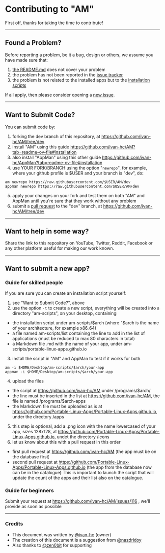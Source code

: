 # Contributing to "AM"
First off, thanks for taking the time to contribute!

-----------------------------------------------

## Found a Problem?
Before reporting a problem, be it a bug, design or others, we assume you have made sure that:
1. [the README.md](https://github.com/ivan-hc/AM/blob/main/README.md) does not cover your problem
2. the problem has not been reported in the [issue tracker](https://github.com/ivan-hc/AM/issues)
3. the problem is not related to the installed apps but to the [installation scripts](https://github.com/ivan-hc/AM/tree/main/programs)

If all apply, then please consider opening a [new issue](https://github.com/ivan-hc/AM/issues).

-----------------------------------------------

## Want to Submit Code?
You can submit code by:
1. forking the dev branch of this repository, at https://github.com/ivan-hc/AM/tree/dev
2. install "AM" using this guide https://github.com/ivan-hc/AM?tab=readme-ov-file#installation
3. also install "AppMan" using this other guide https://github.com/ivan-hc/AppMan?tab=readme-ov-file#installation
4. use YOUR FORK/BRANCH using the option "`newrepo`", for example, where your github profile is $USER and your branch is "dev", do:
```
am newrepo https://raw.githubusercontent.com/$USER/AM/dev
appman newrepo https://raw.githubusercontent.com/$USER/AM/dev
```
5. apply your changes on your fork and test them on both "AM" and AppMan until you're sure that they work without any problem
6. submit a [pull request](https://github.com/ivan-hc/AM/pulls) to the "dev" branch, at https://github.com/ivan-hc/AM/tree/dev

-----------------------------------------------

## Want to help in some way?
Share the link to this repository on YouTube, Twitter, Reddit, Facebook or any other platform useful for making our work known.

-----------------------------------------------

## Want to submit a new app?
### Guide for skilled people
If you are sure you can create an installation script yourself:
1. see "Want to Submit Code?", above
2. use the option `-t` to create a new script, everything will be created into a directory "am-scripts", on your desktop, containing
  - the installation script under am-scripts/$arch (where "$arch is the name of your architecture, for example x86_64)
  - a file named am-scripts/list containing the line to add in the list of applications (must be reduced to max 80 characters in total)
  - a Markdown file .md with the name of your app, under am-scripts/portable-linux-apps.github.io
3. install the script in "AM" and AppMan to test if it works for both
```
am -i $HOME/Desktop/am-scripts/$arch/your-app
appman -i $HOME/Desktop/am-scripts/$arch/your-app
```
4. upload the files
  - the script at https://github.com/ivan-hc/AM under /programs/$arch/
  - the line must be inserted in the list at https://github.com/ivan-hc/AM, the file is named /programs/$arch-apps
  - the Markdown file must be uploaded as is at https://github.com/Portable-Linux-Apps/Portable-Linux-Apps.github.io, under the directory /apps
5. this step is optional, add a .png icon with the name lowercased of your app, sizes 128x128, at https://github.com/Portable-Linux-Apps/Portable-Linux-Apps.github.io, undet the directory /icons
6. let us know about this with a pull request in this order
  - first pull request at https://github.com/ivan-hc/AM (the app must be on the database first)
  - second pull request at https://github.com/Portable-Linux-Apps/Portable-Linux-Apps.github.io (the app from the database now can be in the catalogue)
This is important to launch the script that will update the count of the apps and their list also on the catalogue.

### Guide for beginners
Submit your request at https://github.com/ivan-hc/AM/issues/116 , we'll provide as soon as possible

-----------------------------------------------

### Credits
- This document was written by [@ivan-hc](https://github.com/ivan-hc) (owner)
- The creation of this document is a suggestion from [@nazdridoy](https://github.com/nazdridoy)
- Also thanks to [@zen0bit](https://github.com/zen0bit) for supporting
